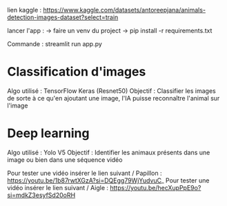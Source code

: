 lien kaggle : https://www.kaggle.com/datasets/antoreepjana/animals-detection-images-dataset?select=train

lancer l'app : 
-> faire un venv du project
-> pip install -r requirements.txt

Commande : streamlit run app.py

# Classification d'images

Algo utilisé : TensorFlow Keras (Resnet50)
Objectif : Classifier les images de sorte à ce qu'en ajoutant une image, l'IA puisse reconnaître l'animal sur l'image

# Deep learning

Algo utilisé : Yolo V5
Objectif : Identifier les animaux présents dans une image ou bien dans une séquence vidéo

Pour tester une vidéo insérer le lien suivant / Papillon : https://youtu.be/1b87rwtXGzA?si=DQEgg79WjYudvuC_
Pour tester une vidéo insérer le lien suivant / Aigle : https://youtu.be/hecXupPpE9o?si=mdkZ3esyfSd20oRH
